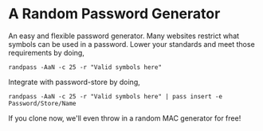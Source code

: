 # A Random Password Generator

An easy and flexible password generator. Many websites restrict what
symbols can be used in a password. Lower your standards and meet those
requirements by doing,

    randpass -AaN -c 25 -r "Valid symbols here"

Integrate with password-store by doing,

    randpass -AaN -c 25 -r "Valid symbols here" | pass insert -e Password/Store/Name

If you clone now, we'll even throw in a random MAC generator for free!
